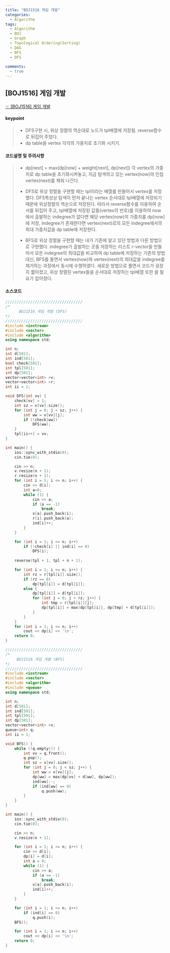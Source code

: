 ```yaml
---
title: "BOJ1516 게임 개발"
categories:
  - Algorithm
tags:
  - Algorithm
  - BOJ
  - Graph
  - Topological Ordering(Sorting)
  - DAG
  - BFS
  - DFS
  
comments:
  - true
---
```


## [BOJ1516] 게임 개발
 [☞ [BOJ1516] 게임 개발](https://www.acmicpc.net/problem/1516)

#### keypoint
> * DFS구현 시, 위상 정렬의 역순대로 노드가 tpl배열에 저장됨.
>  reverse함수로 뒤집어 주었다.
> * dp table을 vertex 각각의 가중치로 초기화 시키기.


#### 코드설명 및 주의사항
> * dp[next] = max(dp[now] + weight[next], dp[next]) 각 vertex의 가중치로 dp table을 초기화시켜놓고, 지금 탐색하고 있는 vertex(now)의 인접 vertex(next)를 채워 나간다.
> 
> * DFS로 위상 정렬을 구현할 때는 tpl이라는 배열를 만들어서
>   vertex를 저장했다. DFS특성상 탐색이 먼저 끝나는 vertex 순서대로 tpl배열에 저장되기 때문에 위상정렬의 역순으로 저장된다. 따라서 reverse함수를 이용하여 순서를 뒤집어 주고, tpl배열에 저장된 값들(vertex의 번호)를 이용하여 now에서 출발하는 indegree가 없다면 해당 vertex(now)의 가중치를 dp[now]에 저장, indegree가 존재한다면 vertex(next)로의 모든 indegree에서의 최대 가중치값을 dp table에 저장한다.
> 
> * BFS로 위상 정렬을 구현할 때는 내가 기존에 알고 있던 방법과 다른 방법으로 구현했다. indegree가 출발하는 곳을 저장하는 리스트 r-vector을 만들어서 모든 indegree의 최대값을 비교하여 dp table에 저장하는 기존의 방법 대신, BFS를 돌면서 vertex(now)와 vertex(next)의 최대값을 indegree를 제거하는 과정에서 동시에 수행하였다.
> 새로운 방법으로 풀면서 코드가 굉장히 짧아졌고, 위상 정렬된 vertex들을 순서대로 저장하는 tpl배열 또한 쓸 필요가 없어졌다.


#### 소스코드
```cpp
//////////////////////////////////
/*
      BOJ1516 게임 개발 (DFS)
*/
//////////////////////////////////
#include <iostream>
#include <vector>
#include <algorithm>
using namespace std;

int n;
int d[501];
int ind[501];
bool check[501];
int tpl[501];
int dp[501];
vector<vector<int> >v;
vector<vector<int> >r;
int ii = 1;

void DFS(int vv) {
	check[vv] = 1;
	int sz = v[vv].size();
	for (int j = 0; j < sz; j++) {
		int ww = v[vv][j];
		if (!check[ww])
			DFS(ww);
	}
	tpl[ii++] = vv;
}	

int main() {
	ios::sync_with_stdio(0);
	cin.tie(0);

	cin >> n;
	v.resize(n + 1);
	r.resize(n + 1);
	for (int i = 1; i <= n; i++) {
		cin >> d[i];
		int a=0;
		while (1) {
			cin >> a;
			if (a == -1)
				break;
			v[a].push_back(i);
			r[i].push_back(a);
			ind[i]++;
		}
	}

	for (int i = 1; i <= n; i++) 
		if (!check[i] || ind[i] == 0)
			DFS(i);
	
	reverse(tpl + 1, tpl + n + 1);

	for (int i = 1; i <= n; i++) {
		int rz = r[tpl[i]].size();
		if (rz == 0)
			dp[tpl[i]] = d[tpl[i]];
		else {
			dp[tpl[i]] = d[tpl[i]];
			for (int j = 0; j < rz; j++) {
				int tmp = r[tpl[i]][j];
				dp[tpl[i]] = max(dp[tpl[i]], dp[tmp] + d[tpl[i]]);
			}
		}
	}
	for (int i = 1; i <= n; i++) 
		cout << dp[i] << '\n';
	return 0;
}
```



```cpp
//////////////////////////////////
/*
     BOJ1516 게임 개발 (BFS)
*/
//////////////////////////////////
#include <iostream>
#include <vector>
#include <algorithm>
#include <queue>
using namespace std;

int n;
int d[501];
int ind[501];
int tpl[501];
int dp[501];
vector<vector<int> >v;
queue<int> q;
int ii = 1;

void BFS() {
	while (!q.empty()) {
		int vv = q.front();
		q.pop();
		int sz = v[vv].size();
		for (int j = 0; j < sz; j++) {
			int ww = v[vv][j];
			dp[ww] = max(dp[vv] + d[ww], dp[ww]);
			ind[ww]--;
			if (ind[ww] == 0)
				q.push(ww);
		}
	}
}

int main() {
	ios::sync_with_stdio(0);
	cin.tie(0);

	cin >> n;
	v.resize(n + 1);

	for (int i = 1; i <= n; i++) {
		cin >> d[i];
		dp[i] = d[i];
		int a = 0;
		while (1) {
			cin >> a;
			if (a == -1)
				break;
			v[a].push_back(i);
			ind[i]++;
		}
	}

	for (int i = 1; i <= n; i++)
		if (ind[i] == 0)
			q.push(i);
	BFS();

	for (int i = 1; i <= n; i++)
		cout << dp[i] << '\n';
	return 0;
}
```
